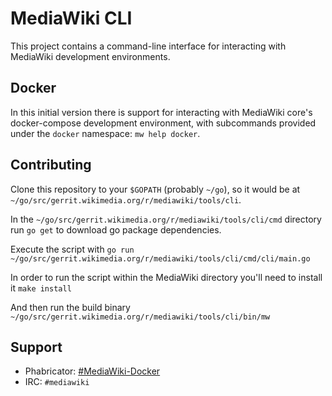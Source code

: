 # MediaWiki CLI

This project contains a command-line interface for interacting with MediaWiki
development environments.

## Docker

In this initial version there is support for interacting with MediaWiki core's
docker-compose development environment, with subcommands provided under the
`docker` namespace: `mw help docker`.

## Contributing

Clone this repository to your `$GOPATH` (probably `~/go`), so it would be at
`~/go/src/gerrit.wikimedia.org/r/mediawiki/tools/cli`.

In the `~/go/src/gerrit.wikimedia.org/r/mediawiki/tools/cli/cmd` directory run `go get` to download go package dependencies.

Execute the script with `go run ~/go/src/gerrit.wikimedia.org/r/mediawiki/tools/cli/cmd/cli/main.go`

In order to run the script within the MediaWiki directory you'll need to install it `make install`

And then run the build binary `~/go/src/gerrit.wikimedia.org/r/mediawiki/tools/cli/bin/mw`

## Support

* Phabricator: [#MediaWiki-Docker](https://phabricator.wikimedia.org/project/view/4585/)
* IRC: `#mediawiki`
